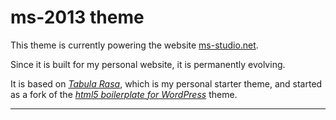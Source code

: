 ms-2013 theme
=============

This theme is currently powering the website [ms-studio.net](http://ms-studio.net).

Since it is built for my personal website, it is permanently evolving.

It is based on *[Tabula Rasa](https://github.com/ms-studio/tabula-rasa)*, which is my personal starter theme, and started as a fork of the *[html5 boilerplate for WordPress](https://github.com/zencoder/html5-boilerplate-for-wordpress)* theme.

***